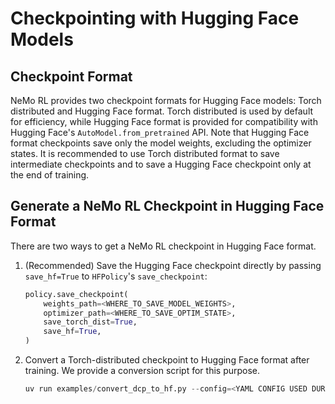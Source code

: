 # Checkpointing with Hugging Face Models

## Checkpoint Format

NeMo RL provides two checkpoint formats for Hugging Face models: Torch distributed and Hugging Face format. Torch distributed is used by default for efficiency, while Hugging Face format is provided for compatibility with Hugging Face's `AutoModel.from_pretrained` API. Note that Hugging Face format checkpoints save only the model weights, excluding the optimizer states. It is recommended to use Torch distributed format to save intermediate checkpoints and to save a Hugging Face checkpoint only at the end of training.

## Generate a NeMo RL Checkpoint in Hugging Face Format

There are two ways to get a NeMo RL checkpoint in Hugging Face format.

1. (Recommended) Save the Hugging Face checkpoint directly by passing `save_hf=True` to `HFPolicy`'s `save_checkpoint`:
    
    ```python
    policy.save_checkpoint(
        weights_path=<WHERE_TO_SAVE_MODEL_WEIGHTS>,
        optimizer_path=<WHERE_TO_SAVE_OPTIM_STATE>,
        save_torch_dist=True,
        save_hf=True,
    )
    ```
2. Convert a Torch-distributed checkpoint to Hugging Face format after training. We provide a conversion script for this purpose.

    ```python
    uv run examples/convert_dcp_to_hf.py --config=<YAML CONFIG USED DURING TRAINING> <ANY CONFIG OVERRIDES USED DURING TRAINING> --dcp-ckpt-path=<PATH TO DIST CHECKPOINT TO CONVERT> --hf-ckpt-path=<WHERE TO SAVE HF CHECKPOINT>
    ```